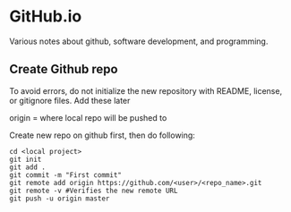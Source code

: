 # GitHub.io
Various notes about github, software development, and programming.

## Create Github repo

To avoid errors, do not initialize the new repository with README, license, or gitignore files. Add these later

origin = where local repo will be pushed to

Create new repo on github first, then do following:

```
cd <local project>
git init
git add .
git commit -m "First commit"
git remote add origin https://github.com/<user>/<repo_name>.git 
git remote -v #Verifies the new remote URL
git push -u origin master
```

